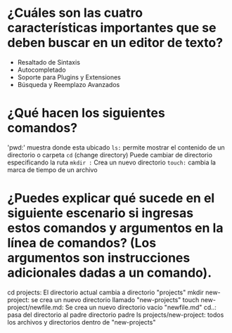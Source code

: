 # ¿Cuáles son las cuatro características importantes que se deben buscar en un editor de texto?
- Resaltado de Sintaxis
- Autocompletado
- Soporte para Plugins y Extensiones
- Búsqueda y Reemplazo Avanzados
# ¿Qué hacen los siguientes comandos?
 'pwd:' muestra donde esta ubicado
 `ls:` permite mostrar el contenido de un directorio o carpeta
 `cd` (change directory) Puede cambiar de directorio especificando la ruta
`mkdir :` Crea un nuevo directorio
`touch:` cambia la marca de tiempo de un archivo
# ¿Puedes explicar qué sucede en el siguiente escenario si ingresas estos comandos y argumentos en la línea de comandos? (Los argumentos son instrucciones adicionales dadas a un comando).
cd projects: El directorio actual cambia a directorio "projects"
mkdir new-project: se crea un nuevo directorio llamado "new-projects"
touch new-project/newfile.md: Se crea un nuevo directorio vacío "newfile.md"
cd..: pasa del directorio al padre directorio padre
ls projects/new-project: todos los archivos y directorios dentro de "new-projects"
